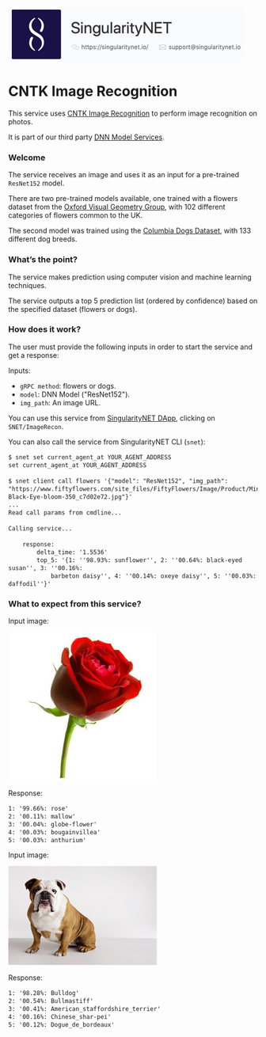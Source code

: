 [issue-template]: ../../../issues/new?template=BUG_REPORT.md
[feature-template]: ../../../issues/new?template=FEATURE_REQUEST.md

![singnetlogo](../assets/singnet-logo.jpg?raw=true 'SingularityNET')

# CNTK Image Recognition

This service uses [CNTK Image Recognition](https://cntk.ai/pythondocs/CNTK_301_Image_Recognition_with_Deep_Transfer_Learning.html) to perform image recognition on photos.

It is part of our third party [DNN Model Services](https://github.com/singnet/dnn-model-services).

### Welcome

The service receives an image and uses it as an input for a pre-trained `ResNet152` model.

There are two pre-trained models available, one trained with a flowers dataset from the 
[Oxford Visual Geometry Group](http://www.robots.ox.ac.uk/~vgg/data/flowers/102/index.html), with 102 different categories of flowers common to the UK.

The second model was trained using the [Columbia Dogs Dataset](ftp://ftp.umiacs.umd.edu/pub/kanazawa/CU_Dogs.zip), with 133 different dog breeds.

### What’s the point?

The service makes prediction using computer vision and machine learning techniques.

The service outputs a top 5 prediction list (ordered by confidence) based on the specified dataset (flowers or dogs).

### How does it work?

The user must provide the following inputs in order to start the service and get a response:

Inputs:
  - `gRPC method`: flowers or dogs.
  - `model`: DNN Model ("ResNet152").
  - `img_path`: An image URL.

You can use this service from [SingularityNET DApp](http://alpha.singularitynet.io/), clicking on `SNET/ImageRecon`.

You can also call the service from SingularityNET CLI (`snet`):

```
$ snet set current_agent_at YOUR_AGENT_ADDRESS
set current_agent_at YOUR_AGENT_ADDRESS

$ snet client call flowers '{"model": "ResNet152", "img_path": "https://www.fiftyflowers.com/site_files/FiftyFlowers/Image/Product/Mini-Black-Eye-bloom-350_c7d02e72.jpg"}'
...
Read call params from cmdline...

Calling service...

    response:
        delta_time: '1.5536'
        top_5: '{1: ''98.93%: sunflower'', 2: ''00.64%: black-eyed susan'', 3: ''00.16%:
            barbeton daisy'', 4: ''00.14%: oxeye daisy'', 5: ''00.03%: daffodil''}'
```

### What to expect from this service?

Input image:

![Rose Splash 1](../assets/users_guide/rose.jpg)

Response:
```
1: '99.66%: rose'
2: '00.11%: mallow'
3: '00.04%: globe-flower'
4: '00.03%: bougainvillea'
5: '00.03%: anthurium'
```

Input image:

![Bulldog Splash 1](../assets/users_guide/bulldog.jpg)

Response:
```
1: '98.28%: Bulldog'
2: '00.54%: Bullmastiff'
3: '00.41%: American_staffordshire_terrier'
4: '00.16%: Chinese_shar-pei'
5: '00.12%: Dogue_de_bordeaux'
```